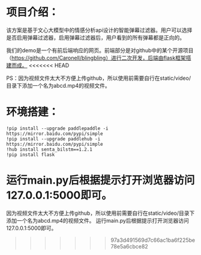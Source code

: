 # 项目介绍：

该方案是基于文心大模型中的情感分析api设计的智能弹幕过滤器。用户可以选择是否启用弹幕过滤器，启用弹幕过滤器后，用户看到的所有弹幕都是正向的。

我们的demo是一个有前后端响应的网页。前端部分是对github中的某个开源项目（https://github.com/Caronell/blingbling）进行二次开发，后端由flask框架搭建而成。
<<<<<<< HEAD

PS：因为视频文件太大不方便上传github，所以使用前需要自行在static/video/目录下添加一个名为abcd.mp4的视频文件。 

# 环境搭建：

```
!pip install --upgrade paddlepaddle -i https://mirror.baidu.com/pypi/simple
!pip install --upgrade paddlehub -i https://mirror.baidu.com/pypi/simple
!hub install senta_bilstm==1.2.1
!pip install flask
```

运行main.py后根据提示打开浏览器访问127.0.0.1:5000即可。
=======
因为视频文件太大不方便上传github，所以使用前需要自行在static/video/目录下添加一个名为abcd.mp4的视频文件。
运行main.py后根据提示打开浏览器访问127.0.0.1:5000即可。
>>>>>>> 97a3d491569d7c66ac1ba6f225be78e5a6cbce82

